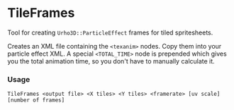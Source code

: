 # TileFrames
Tool for creating `Urho3D::ParticleEffect` frames for tiled spritesheets.

Creates an XML file containing the `<texanim>` nodes. Copy them into your particle effect XML.
A special `<TOTAL_TIME>` node is prepended which gives you the total animation time, so you don't have to manually calculate it.

### Usage
`TileFrames <output file> <X tiles> <Y tiles> <framerate> [uv scale] [number of frames]`
